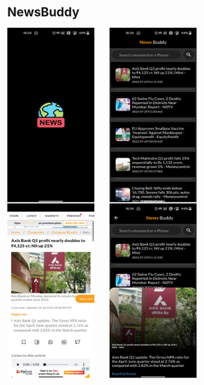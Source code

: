 # NewsBuddy


<p float="left">

<img src="https://github.com/akshat-25/NewsBuddy/blob/master/assets/sc1.jpg" width="200" height="400">
&nbsp; &nbsp; 
&nbsp; &nbsp; 

<img src="https://github.com/akshat-25/NewsBuddy/blob/master/assets/sc2.jpg" width="200" height="400">
&nbsp; &nbsp; 
&nbsp; &nbsp; 
<img src="https://github.com/akshat-25/NewsBuddy/blob/master/assets/sc3.jpg" width="200" height="400">
&nbsp; &nbsp; 
&nbsp; &nbsp; 

<img src="https://github.com/akshat-25/NewsBuddy/blob/master/assets/sc4.jpg" width="200" height="400">
</p>

